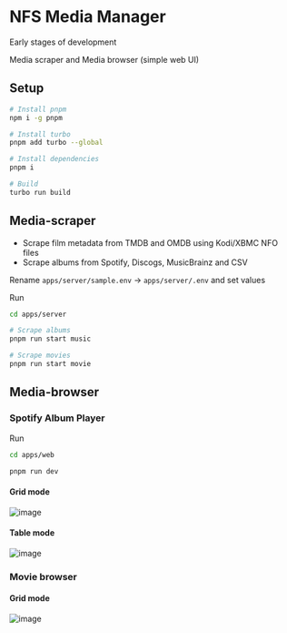 # NFS Media Manager

Early stages of development

Media scraper and Media browser (simple web UI)

## Setup

```bash
# Install pnpm
npm i -g pnpm

# Install turbo
pnpm add turbo --global

# Install dependencies
pnpm i

# Build
turbo run build
```

## Media-scraper

- Scrape film metadata from TMDB and OMDB using Kodi/XBMC NFO files
- Scrape albums from Spotify, Discogs, MusicBrainz and CSV

Rename `apps/server/sample.env` -> `apps/server/.env` and set values

Run

```bash
cd apps/server

# Scrape albums
pnpm run start music

# Scrape movies
pnpm run start movie
```

## Media-browser

### Spotify Album Player

Run

```bash
cd apps/web

pnpm run dev
```

#### Grid mode

![image](https://user-images.githubusercontent.com/6187649/109418482-b5a38e80-7a1c-11eb-8758-50882f3a6e3b.png)

#### Table mode

![image](https://user-images.githubusercontent.com/6187649/109418445-89880d80-7a1c-11eb-9ed6-c52bc61c88f9.png)

### Movie browser

#### Grid mode

![image](https://user-images.githubusercontent.com/6187649/136588887-4b6de045-78cb-46c9-8c8e-ec3c7285a493.png)
